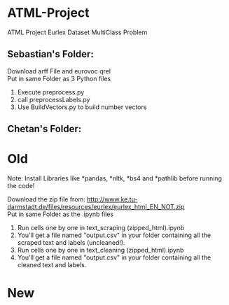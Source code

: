 # ATML-Project
ATML Project Eurlex Dataset MultiClass Problem


## Sebastian's Folder:
  Download arff File and eurovoc qrel\
  Put in same Folder as 3 Python files
  1. Execute preprocess.py
  2. call preprocessLabels.py
  3. Use BuildVectors.py to build number vectors

## Chetan's Folder:
  
  # Old
  
  Note: Install Libraries like *pandas, *nltk, *bs4 and *pathlib before running the code! 
  
  Download the zip file from: http://www.ke.tu-darmstadt.de/files/resources/eurlex/eurlex_html_EN_NOT.zip \
  Put in same Folder as the .ipynb files
  1. Run cells one by one in text_scraping (zipped_html).ipynb
  2. You'll get a file named "output.csv" in your folder containing all the scraped text and labels (uncleaned!).
  2. Run cells one by one in text_cleaning (zipped_html).ipynb
  3. You'll get a file named "output.csv" in your folder containing all the cleaned text and labels.

  # New
  
  
